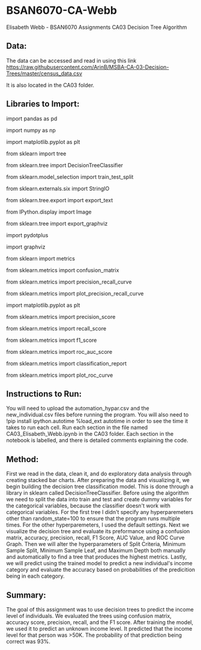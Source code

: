 # BSAN6070-CA-Webb
Elisabeth Webb - BSAN6070 Assignments
CA03 Decision Tree Algorithm 

## Data: ##
The data can be accessed and read in using this link https://raw.githubusercontent.com/ArinB/MSBA-CA-03-Decision-Trees/master/census_data.csv

It is also located in the CA03 folder. 

## Libraries to Import: ##

import pandas as pd

import numpy as np

import matplotlib.pyplot as plt

from sklearn import tree

from sklearn.tree import DecisionTreeClassifier

from sklearn.model_selection import train_test_split

from sklearn.externals.six import StringIO  

from sklearn.tree.export import export_text

from IPython.display import Image  

from sklearn.tree import export_graphviz

import pydotplus

import graphviz 

from sklearn import metrics

from sklearn.metrics import confusion_matrix

from sklearn.metrics import precision_recall_curve

from sklearn.metrics import plot_precision_recall_curve

import matplotlib.pyplot as plt

from sklearn.metrics import precision_score

from sklearn.metrics import recall_score

from sklearn.metrics import f1_score

from sklearn.metrics import roc_auc_score

from sklearn.metrics import classification_report

from sklearn.metrics import plot_roc_curve

## Instructions to Run: ##

You will need to upload the automation_hypar.csv and the new_individual.csv files before running the program. You will also need to !pip install ipython.autotime %load_ext autotime in order to see the time it takes to run each cell. Run each section in the file named CA03_Elisabeth_Webb.ipynb in the CA03 folder. Each section in the notebook is labelled, and there is detailed comments explaining the code. 

## Method: ##

First we read in the data, clean it, and do exploratory data analysis through creating stacked bar charts. After preparing the data and visualizing it, we begin building the decision tree classification model. This is done through a library in sklearn called DecisionTreeClassifier. Before using the algorithm we need to split the data into train and test and create dummy variables for the categorical variables, because the classifier doesn't work with categorical variables. For the first tree I didn't specify any hyperparemeters other than random_state=100 to ensure that the program runs multiple times. For the other hyperparemeters, I used the default settings. Next we visualize the decision tree and evaluate its preformance using a confusion matrix, accuracy, precision, recall, F1 Score, AUC Value, and ROC Curve Graph. Then we will alter the hyperparameters of Split Criteria, Minimum Sample Split, Minimum Sample Leaf, and Maximum Depth both manually and automatically to find a tree that produces the highest metrics. Lastly, we will predict using the trained model to predict a new individual's income category and evaluate the accuracy based on probabilities of the predicition being in each category. 

## Summary: ##

The goal of this assignment was to use decision trees to predict the income level of individuals. We evaluated the trees using confusion matrix, accuracy score, precision, recall, and the F1 score. After training the model, we used it to predict an unknown income level. It predicted that the income level for that person was >50K. The probability of that prediction being correct was 93%. 
